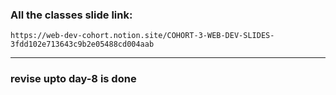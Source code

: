 ### All the classes slide link:

```link
https://web-dev-cohort.notion.site/COHORT-3-WEB-DEV-SLIDES-3fdd102e713643c9b2e05488cd004aab
```


---

### revise upto day-8 is done